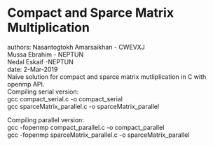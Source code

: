 # Compact and Sparce Matrix Multiplication
authors: 
Nasantogtokh Amarsaikhan - CWEVXJ<br>
Mussa Ebrahim - NEPTUN <br>
Nedal Eskaif -NEPTUN <br>
date: 2-Mar-2019<br>
Naive solution for compact and sparce matrix mutliplication in C with openmp API. <br>
Compiling serial version: <br>
gcc compact_serial.c -o compact_serial <br>
gcc sparceMatrix_parallel.c -o sparceMatrix_parallel <br>

Compiling parallel version: <br>
gcc -fopenmp compact_parallel.c -o compact_parallel <br>
gcc -fopenmp sparceMatrix_parallel.c -o sparceMatrix_parallel <br>
